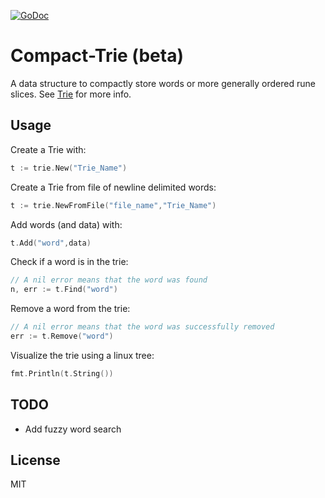 [![GoDoc](https://godoc.org/github.com/exp-ouroborous/compact-trie?status.svg)](https://godoc.org/github.com/exp-ouroborous/compact-trie)

# Compact-Trie (beta)
A data structure to compactly store words or more generally ordered rune slices. See [Trie](https://en.wikipedia.org/wiki/Trie) 
for more info.

## Usage

Create a Trie with:

```Go
t := trie.New("Trie_Name")
```

Create a Trie from file of newline delimited words:

```Go
t := trie.NewFromFile("file_name","Trie_Name")
```

Add words (and data) with:

```Go
t.Add("word",data)
```

Check if a word is in the trie:

```Go
// A nil error means that the word was found
n, err := t.Find("word")
```

Remove a word from the trie:

```Go
// A nil error means that the word was successfully removed
err := t.Remove("word")
```

Visualize the trie using a linux tree:

```Go
fmt.Println(t.String())
```

## TODO
- Add fuzzy word search

## License
MIT
